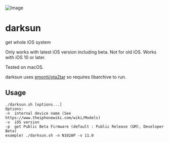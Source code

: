 ![Image](https://farm5.staticflickr.com/4212/35116006470_677981dc18_b.jpg)

# darksun

get whole iOS system

Only works with latest iOS version including beta. Not for old iOS. Works with iOS 10 or later.

Tested on macOS.

darksun uses [emonti/ota2tar](https://github.com/emonti/ota2tar) so requires libarchive to run.

## Usage

	./darksun.sh [options...]
	Options:
	-n	internal device name (See https://www.theiphonewiki.com/wiki/Models)
	-v	iOS version
	-p	get Public Beta Firmware (default : Public Release (GM), Developer Beta)
	example) ./darksun.sh -n N102AP -v 11.0
